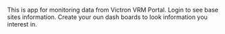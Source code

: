 This is app for monitoring data from Victron VRM Portal.
Login to see base sites information.
Create your oun dash boards to look information you interest in.